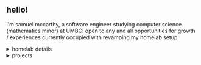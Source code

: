 ## hello!
i'm samuel mccarthy, a software engineer studying computer science (mathematics minor) at UMBC!
open to any and all opportunities for growth / experiences
currently occupied with revamping my homelab setup

<details>
  <summary>homelab details</summary>

  currently running a Dell Optiplex 3050 (i3 7100 + 16gb DDR4)
  driven by fedora server 40

  managed using rootful docker
  consists of a caddy reverse proxy towards a media stack (jellyfin, *arr) and some admin interfaces
  accessed via wireguard using dns rewrites through adguard to caddy
  <details>
    <summary>why rootful?</summary>
    originally i was running rootless for security and peace of mind, but there was a noticeable reduction in network speeds through wireguard. 
    bypass4netns doesn't support UDP currently, and lxc-user-nic is still experimental, so rootful ended up being the best option!
  </details>
</details>

<details>
  <summary>projects</summary>
  projects currently on hold while homelab is reworked
    cocoa - a general purpose discord bot, written in Rust using MongoDB - proof of concept, hosted on homelab using ghcr.io
    cumber - an MNIST database AI written in C, with no external libraries - WIP
    sandal - a CUDA-accelerated fractal generator - proof of concept, will be adding arbitrary precision and QOL eventually
    chipmu - a CHIP-8 emulator written in C++ with SDL - more or less done, could be a bit cleaner but i'd like to move onto another emulation project instead
</details>

<!--
**sam-mccarthy/sam-mccarthy** is a ✨ _special_ ✨ repository because its `README.md` (this file) appears on your GitHub profile.

Here are some ideas to get you started:

- 🔭 I’m currently working on ...
- 🌱 I’m currently learning ...
- 👯 I’m looking to collaborate on ...
- 🤔 I’m looking for help with ...
- 💬 Ask me about ...
- 📫 How to reach me: ...
- 😄 Pronouns: ...
- ⚡ Fun fact: ...
-->
